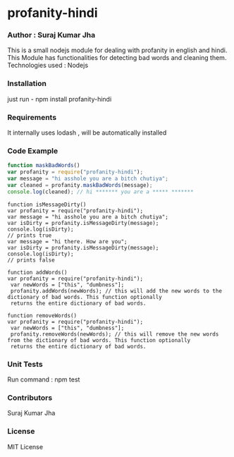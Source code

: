 # profanity-hindi
### Author : Suraj Kumar Jha

This is a small nodejs module for dealing with profanity in english and hindi. This Module has functionalities for detecting bad words and cleaning them.
Technologies used : Nodejs

### Installation
just run - npm install profanity-hindi

### Requirements
It internally uses lodash , will be automatically installed

### Code Example

~~~javascript
function maskBadWords()
var profanity = require("profanity-hindi");
var message = "hi asshole you are a bitch chutiya";
var cleaned = profanity.maskBadWords(message);
console.log(cleaned); // hi ******* you are a ***** *******
~~~

~~~
function isMessageDirty()
var profanity = require("profanity-hindi");
var message = "hi asshole you are a bitch chutiya";
var isDirty = profanity.isMessageDirty(message);
console.log(isDirty);
// prints true
var message = "hi there. How are you";
var isDirty = profanity.isMessageDirty(message);
console.log(isDirty);
// prints false
~~~

~~~
function addWords()
var profanity = require("profanity-hindi");
 var newWords = ["this", "dumbness"];
 profanity.addWords(newWords); // this will add the new words to the dictionary of bad words. This function optionally
 returns the entire dictionary of bad words.
~~~

~~~
function removeWords()
var profanity = require("profanity-hindi");
 var newWords = ["this", "dumbness"];
 profanity.removeWords(newWords); // this will remove the new words from the dictionary of bad words. This function optionally
 returns the entire dictionary of bad words.
~~~
### Unit Tests
Run command : npm test

### Contributors
Suraj Kumar Jha

### License
MIT License